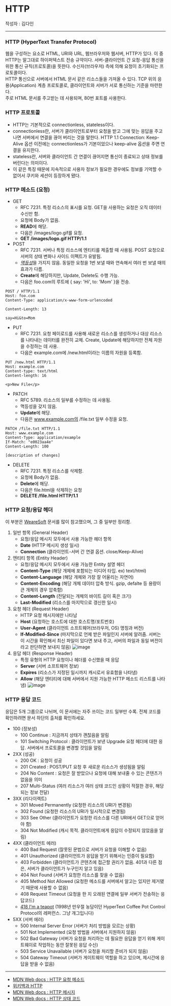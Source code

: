 # HTTP
작성자 : 김다인

---
### HTTP (HyperText Transfer Protocol)
웹을 구성하는 요소로 HTML, URI와 URL, 웹브라우저와 웹서버, HTTP가 있다. 이 중 HTTP는 말그대로 하이퍼텍스트 전송 규약이다. 서버-클라이언트 간 요청-응답 통신을 위한 통신 규칙(프로토콜)을 뜻한다. 수신자(브라우저) 측에 의해 요청이 초기화되는 프로토콜이다.  
HTTP 통신으로 서버에서 HTML 문서 같은 리소스들을 가져올 수 있다. TCP 위의 응용(Application) 계층 프로토콜로, 클라이언트와 서버가 서로 통신하는 기준을 마련한다.  
주로 HTML 문서를 주고받는 데 사용되며, 80번 포트를 사용한다.  

### HTTP 프로토콜
* HTTP는 기본적으로 connectionless, stateless이다.
* connectionless란, 서버가 클라이언트로부터 요청을 받고 그에 맞는 응답을 주고 나면 서버에서 연결을 끊어 버리는 것을 말한다. HTTP 1.1 Connection: Keep-Alive 옵션 이전에는 connectionless가 기본이었으나 keep-alive 옵션을 주면 연결을 유지한다.
* stateless란, 서버와 클라이언트 간 연결이 끊어지면 통신이 종료되고 상태 정보를 버린다는 의미이다. 
* 이 같은 특징 때문에 지속적으로 사용자 정보가 필요한 경우에도 정보를 기억할 수 없어서 쿠키와 세션이 등장하게 됐다.

### HTTP 메소드 (요청)
* GET
	* RFC 7231. 특정 리소스의 표시를 요청. GET을 사용하는 요청은 오직 데이터 수신만 함.
	* 요청에 Body가 없음. 
	* **READ**에 해당. 
	* 다음은 /images/logo.gif를 요청.
	* **GET /images/logo.gif HTTP/1.1**
* POST
	* RFC 7231. 서버나 특정 리소스에 엔티티를 제출할 때 사용됨.  POST 요청으로 서버의 상태 변화나 사이드 이펙트가 유발됨. 
	* [*멱등성*](https://developer.mozilla.org/ko/docs/Glossary/Idempotent)을 가지지 않음. 동일한 요청을 1번 보낼 때와 연속해서 여러 번 보낼 때의 효과가 다름.
	* **Create**에 해당하지만, Update, Delete도 수행 가능.
	* 다음은 foo.com의 루트에 { say: 'Hi', to: 'Mom' }을 전송.
```
POST / HTTP/1.1
Host: foo.com
Content-Type: application/x-www-form-urlencoded

Content-Length: 13

say=Hi&to=Mom
```
* PUT
	* RFC 7231. 요청 페이로드를 사용해 새로운 리소스를 생성하거나 대상 리소스를 나타내는 데이터를 완전히 교체. Create, Update에 해당하지만 전체 자원을 수정하는 데 사용.
	* 다음은 example.com에 /new.html이라는 이름의 자원을 등록함.
```
PUT /new.html HTTP/1.1
Host: example.com
Content-type: text/html
Content-length: 16

<p>New File</p>
```
* PATCH
	* RFC 5789. 리소스의 일부를 수정하는 데 사용됨.  
	* 멱등성을 갖지 않음.
	* **Update**에 해당. 
	* 다음은 www.example.com의 /file.txt 일부 수정을 요청.
```
PATCH /file.txt HTTP/1.1
Host: www.example.com
Content-Type: application/example
If-Match: "e0023aa4e"
Content-Length: 100

[description of changes]
```
* DELETE
	* RFC 7231. 특정 리소스를 삭제함.
	* 요청에 Body가 없음. 
	* **Delete**에 해당.
	* 다음은 file.html을 삭제하는 요청
	* **DELETE /file.html HTTP/1.1** 

### HTTP 요청/응답 헤더
이 부분은 [WeareSoft](https://github.com/WeareSoft/tech-interview/blob/master/contents/network.md#http-%EC%9A%94%EC%B2%AD-%EC%9D%91%EB%8B%B5-%ED%97%A4%EB%8D%94) 문서를 많이 참고했으며, 그 중 일부만 정리함.   

1. 일반 항목 (General Header)
	* 요청/응답 메시지 모두에서 사용 가능한 헤더 항목
	* **Date** (HTTP 메시지 생성 일시) 
	* **Connection** (클라이언트-서버 간 연결 옵션. close/Keep-Alive)
2. 엔티티 항목 (Entity Header)
	* 요청/응답 메시지 모두에서 사용 가능한 Entity 설명 헤더
	* **Content-Type** (해당 개체에 포함되는 미디어 타입. ex) text/html)
	* **Content-Language** (해당 개체와 가장 잘 어울리는 자연어)
	* **Content-Encoding** (해당 개체 데이터 압축 방식. gzip, defalte 등 용량이 큰 개체의 경우 압축함)
	* **Content-Length** (전달되는 개체의 바이트 길이 혹은 크기)
	* **Last-Modified** (리소스를 마지막으로 갱신한 일시)
3. 요청 헤더 (Request Header)
	* HTTP 요청 메시지에만 나타남
	* **Host** (요청하는 호스트에 대한 호스트명/포트번호)
	* **User-Agent** (클라이언트 소프트웨어(브라우저, OS) 명칭과 버전)
	* **If-Modified-Since** (마지막으로 언제 받은 파일인지 서버에 알려줌. 서버는 이 시간을 확인해서 최신 파일이 있다면 보내 주고, 서버의 파일과 동일 버전이라고 판단하면 보내지 않음)
![image](https://mdn.mozillademos.org/files/13821/HTTP_Request_Headers2.png)
4. 응답 헤더 (Response Header)
	* 특정 유형의 HTTP 요청이나 헤더를 수신했을 때 응답
	* **Server** (서버 소프트웨어 정보)
	* **Expires** (리소스가 지정된 일시까지 캐시로서 유효함을 나타냄)
	* **Allow** (해당 엔티티에 대해 서버에서 지원 가능한 HTTP 메소드 리스트를 나타냄)
![image](https://mdn.mozillademos.org/files/13823/HTTP_Response_Headers2.png)

### HTTP 응답 코드
응답은 5개 그룹으로 나뉘며, 이 문서에는 자주 쓰이는 코드 일부만 수록. 전체 코드를 확인하려면 문서 하단의 출처를 확인하세요.  
* 100 (정보성)
	* 100 Continue : 지금까지 상태가 괜찮음을 알림
	* 101 Switching Protocol : 클라이언트가 보낸 Upgrade 요청 헤더에 대한 응답. 서버에서 프로토콜을 변경할 것임을 알림
* 2XX (성공)
	* 200 OK : 요청이 성공
	* 201 Created : POST/PUT 요청 후 새로운 리소스가 생성됨을 알림
	* 204 No Content : 요청은 잘 받았으나 요청에 대해 보내줄 수 있는 콘텐츠가 없음을 의미
	* 207 Multi-Status (여러 리소스가 여러 상태 코드인 상황이 적절한 경우, 해당되는 정보 전달)
* 3XX (리다이렉트)
	* 301 Moved Permanently (요청한 리소스의 URI가 변경됨)
	* 302 Found (요청한 리소스의 URI가 일시적으로 변경됨)
	* 303 See Other (클라이언트가 요청한 리소스를 다른 URI에서 GET으로 얻어야 함)
	* 304 Not Modified (캐시 목적. 클라이언트에게 응답이 수정되지 않았음을 알림)
* 4XX (클라이언트 에러)
	* 400 Bad Request (잘못된 문법으로 서버가 요청을 이해할 수 없음)
	* 401 Unauthorized (클라이언트가 응답을 받기 위해서는 인증이 필요함)
	* 403 Forbidden (클라이언트가 콘텐츠에 접근할 권리가 없음. 401과 다른 점은, 서버가 클라이언트가 누구인지 알고 있음)
	* 404 Not Found (서버가 요청한 리소스를 찾을 수 없음)
	* 405 Method Not Allowed (요청한 메소드를 서버에서 알고는 있지만 제거됐기 때문에 사용할 수 없음)
	* 408 Request Timeout (요청을 한 지 오래된 연결에 일부 서버가 전송하는 응답코드)
	* [418 I'm a teapot](https://developer.mozilla.org/ko/docs/Web/HTTP/Status/418) (1998년 만우절 농담이던 HyperText Coffee Pot Control Protocol의 레퍼런스. 그냥 개그입니다)
* 5XX (서버 에러)
	* 500 Internal Server Error (서버가 처리 방법을 모르는 상황)
	* 501 Not Implemented (요청 방법을 서버에서 지원하지 않음)
	* 502 Bad Gateway (서버가 요청을 처리하는 데 필요한 응답을 얻기 위해 게이트웨이로 작업하는 동안 잘못된 응답 수신)
	* 503 Service Unavailable (서버가 요청을 처리할 준비가 되지 않음)
	* 504 Gateway Timeout (서버가 게이트웨이 역할을 하고 있으며, 제시간에 응답을 받을 수 없음)

---
* [MDN Web docs : HTTP 요청 메소드](https://developer.mozilla.org/ko/docs/Web/HTTP/Methods)
* [위키백과 HTTP](https://ko.wikipedia.org/wiki/HTTP)
* [MDN Web docs : HTTP 메시지](https://developer.mozilla.org/ko/docs/Web/HTTP/Messages)
* [MDN Web docs : HTTP 상태 코드](https://developer.mozilla.org/ko/docs/Web/HTTP/Status)